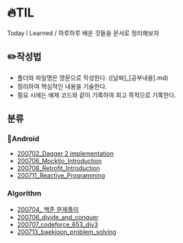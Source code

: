 # 🔥TIL
Today I Learned / 하루하루 배운 것들을 문서로 정리해보자



## ✏️작성법

- 폴더와 파일명은 영문으로 작성한다. ([날짜]_[공부내용].md)
- 정리하여 핵심적인 내용을 기술한다.
- 필요 시에는 예제 코드와 같이 기록하여 회고 목적으로 기록한다.



## 분류

### 🍏Android

- [200702_Dagger 2 implementation](https://github.com/qufwnfahs/TIL/blob/master/Android/200702_dagger2_implementation.md)
- [200706_Mockito_Introduction](https://github.com/qufwnfahs/TIL/blob/master/Android/200706_mockito_introduction.md)
- [200708_Retrofit_Introduction](https://github.com/qufwnfahs/TIL/blob/master/Android/200708_Retrofit_Introduction.md)
- [200711_Reactive_Programming](https://github.com/qufwnfahs/TIL/blob/master/Android/200711_reactive_programming.md)


### Algorithm

- [200704_ 백준 문제풀이](https://github.com/qufwnfahs/TIL/blob/master/algorithm/200704_백준_문제풀이.md)
- [200706_divide_and_conquer](https://github.com/qufwnfahs/TIL/blob/master/algorithm/200706_divide_and_conquer.md)
- [200707_codeforce_653_div3](https://github.com/qufwnfahs/TIL/blob/master/algorithm/200707_codeforce_653_div3.md)
- [200713_baekjoon_problem_solving](https://github.com/qufwnfahs/TIL/blob/master/algorithm/200713_baekjoon_problem_solving.md)
